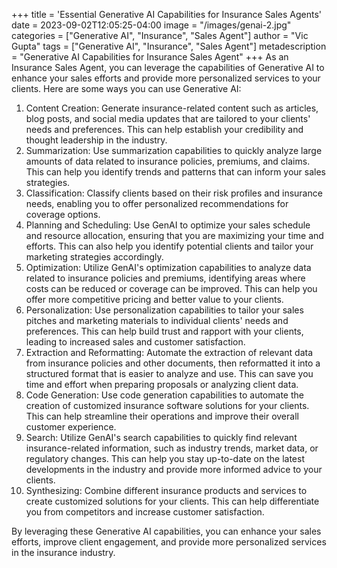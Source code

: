 +++
title = 'Essential Generative AI Capabilities for Insurance Sales Agents'
date = 2023-09-02T12:05:25-04:00
image = "/images/genai-2.jpg"
categories = ["Generative AI", "Insurance", "Sales Agent"]
author = "Vic Gupta"
tags = ["Generative AI", "Insurance", "Sales Agent"]
metadescription = "Generative AI Capabilities for Insurance Sales Agent"
+++
As an Insurance Sales Agent, you can leverage the capabilities of Generative AI to enhance your sales efforts and provide more personalized services to your clients. Here are some ways you can use Generative AI:

1. Content Creation: Generate insurance-related content such as articles, blog posts, and social media updates that are tailored to your clients' needs and preferences. This can help establish your credibility and thought leadership in the industry.
2. Summarization: Use summarization capabilities to quickly analyze large amounts of data related to insurance policies, premiums, and claims. This can help you identify trends and patterns that can inform your sales strategies.
3. Classification: Classify clients based on their risk profiles and insurance needs, enabling you to offer personalized recommendations for coverage options.
4. Planning and Scheduling: Use GenAI to optimize your sales schedule and resource allocation, ensuring that you are maximizing your time and efforts. This can also help you identify potential clients and tailor your marketing strategies accordingly.
5. Optimization: Utilize GenAI's optimization capabilities to analyze data related to insurance policies and premiums, identifying areas where costs can be reduced or coverage can be improved. This can help you offer more competitive pricing and better value to your clients.
6. Personalization: Use personalization capabilities to tailor your sales pitches and marketing materials to individual clients' needs and preferences. This can help build trust and rapport with your clients, leading to increased sales and customer satisfaction.
7. Extraction and Reformatting: Automate the extraction of relevant data from insurance policies and other documents, then reformatted it into a structured format that is easier to analyze and use. This can save you time and effort when preparing proposals or analyzing client data.
8. Code Generation: Use code generation capabilities to automate the creation of customized insurance software solutions for your clients. This can help streamline their operations and improve their overall customer experience.
9. Search: Utilize GenAI's search capabilities to quickly find relevant insurance-related information, such as industry trends, market data, or regulatory changes. This can help you stay up-to-date on the latest developments in the industry and provide more informed advice to your clients.
10. Synthesizing: Combine different insurance products and services to create customized solutions for your clients. This can help differentiate you from competitors and increase customer satisfaction.

By leveraging these Generative AI capabilities, you can enhance your sales efforts, improve client engagement, and provide more personalized services in the insurance industry.